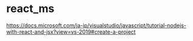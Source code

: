 # react_ms

https://docs.microsoft.com/ja-jp/visualstudio/javascript/tutorial-nodejs-with-react-and-jsx?view=vs-2019#create-a-project

